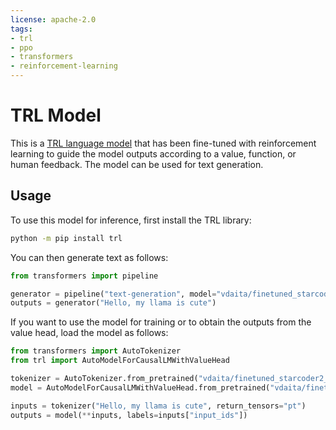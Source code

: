 ```yaml
---
license: apache-2.0
tags:
- trl
- ppo
- transformers
- reinforcement-learning
---
```


# TRL Model

This is a [TRL language model](https://github.com/huggingface/trl) that has been fine-tuned with reinforcement learning to
 guide the model outputs according to a value, function, or human feedback. The model can be used for text generation.

## Usage

To use this model for inference, first install the TRL library:

```bash
python -m pip install trl
```

You can then generate text as follows:

```python
from transformers import pipeline

generator = pipeline("text-generation", model="vdaita/finetuned_starcoder2_rlstep_400")
outputs = generator("Hello, my llama is cute")
```

If you want to use the model for training or to obtain the outputs from the value head, load the model as follows:

```python
from transformers import AutoTokenizer
from trl import AutoModelForCausalLMWithValueHead

tokenizer = AutoTokenizer.from_pretrained("vdaita/finetuned_starcoder2_rlstep_400")
model = AutoModelForCausalLMWithValueHead.from_pretrained("vdaita/finetuned_starcoder2_rlstep_400")

inputs = tokenizer("Hello, my llama is cute", return_tensors="pt")
outputs = model(**inputs, labels=inputs["input_ids"])
```
